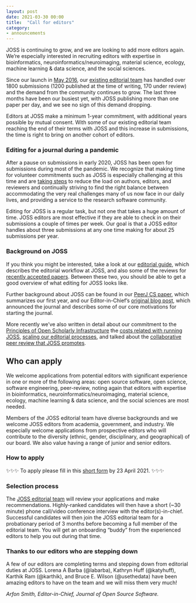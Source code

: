 ```yaml
---
layout: post
date: 2021-03-30 00:00
title:  "Call for editors"
category:
- announcements
---
```


JOSS is continuing to grow, and we are looking to add more editors again. We’re especially interested in recruiting editors with expertise in bioinformatics, neuroinformatics/neuroimaging, material science, ecology, machine learning & data science, and the social sciences.

Since our launch in [May 2016](https://www.arfon.org/announcing-the-journal-of-open-source-software), our [existing editorial team](http://joss.theoj.org/about#editorial_board) has handled over 1800 submissions (1200 published at the time of writing, 170 under review) and the demand from the community continues to grow. The last three months have been our busiest yet, with JOSS publishing more than one paper per day, and we see no sign of this demand dropping.

Editors at JOSS make a minimum 1-year commitment, with additional years possible by mutual consent. With some of our existing editorial team reaching the end of their terms with JOSS and this increase in submissions, the time is right to bring on another cohort of editors.

### Editing for a journal during a pandemic

After a pause on submissions in early 2020, JOSS has been open for submissions during most of the pandemic. We recognize that making time for volunteer commitments such as JOSS is especially challenging at this time and are [taking steps](https://blog.joss.theoj.org/2020/05/reopening-joss) to reduce the load on authors, editors, and reviewers and continually striving to find the right balance between accommodating the very real challenges many of us now face in our daily lives, and providing a service to the research software community.

Editing for JOSS is a regular task, but not one that takes a huge amount of time. JOSS editors are most effective if they are able to check in on their submissions a couple of times per week. Our goal is that a JOSS editor handles about three submissions at any one time making for about 25 submissions per year. 

### Background on JOSS

If you think you might be interested, take a look at our [editorial guide](https://joss.readthedocs.io/en/latest/editing.html), which describes the editorial workflow at JOSS, and also some of the reviews for [recently accepted papers](https://github.com/openjournals/joss-reviews/issues?utf8=✓&q=is%3Aclosed+label%3Aaccepted+). Between these two, you should be able to get a good overview of what editing for JOSS looks like.

Further background about JOSS can be found in our [PeerJ CS paper](https://peerj.com/articles/cs-147/), which summarizes our first year, and our Editor-in-Chief’s [original blog post](https://www.arfon.org/announcing-the-journal-of-open-source-software), which announced the journal and describes some of our core motivations for starting the journal.

More recently we’ve also written in detail about our commitment to the [Principles of Open Scholarly Infrastructure](https://blog.joss.theoj.org/2021/02/JOSS-POSI) the [costs related with running JOSS](https://blog.joss.theoj.org/2019/06/cost-models-for-running-an-online-open-journal), [scaling our editorial processes](https://blog.joss.theoj.org/2019/07/scaling), and talked about the [collaborative peer review that JOSS promotes](https://www.youtube.com/watch?v=niRiyaErqwQ).

## Who can apply

We welcome applications from potential editors with significant experience in one or more of the following areas: open source software, open science, software engineering, peer-review, noting again that editors with expertise in bioinformatics, neuroinformatics/neuroimaging, material science, ecology, machine learning & data science, and the social sciences are most needed.

Members of the JOSS editorial team have diverse backgrounds and we welcome JOSS editors from academia, government, and industry. We especially welcome applications from prospective editors who will contribute to the diversity (ethnic, gender, disciplinary, and geographical) of our board. We also value having a range of junior and senior editors.

### How to apply

✨✨✨ To apply please fill in this [short form](https://forms.gle/c9gis9KKbfemA4gM6) by 23 April 2021. ✨✨✨

### Selection process

The [JOSS editorial team](http://joss.theoj.org/about#editorial_board) will review your applications and make recommendations. Highly-ranked candidates will then have a short (~30 minute) phone call/video conference interview with the editor(s)-in-chief. Successful candidates will then join the JOSS editorial team for a probationary period of 3 months before becoming a full member of the editorial team. You will get an onboarding “buddy” from the experienced editors to help you out during that time.

### Thanks to our editors who are stepping down

A few of our editors are completing terms and stepping down from editorial duties at JOSS. Lorena A Barba (@labarba), Kathryn Huff (@katyhuff), Karthik Ram (@karthik), and Bruce E. Wilson (@usethedata) have been amazing editors to have on the team and we will miss them very much! 

_Arfon Smith, Editor-in-Chief, Journal of Open Source Software._
